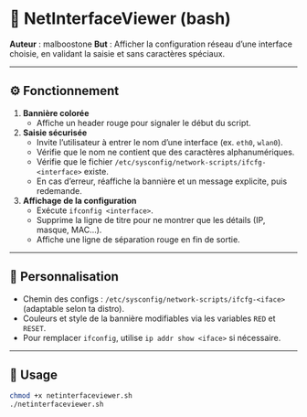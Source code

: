 # 🚦 NetInterfaceViewer (bash)

**Auteur** : malboostone
**But** : Afficher la configuration réseau d’une interface choisie, en validant la saisie et sans caractères spéciaux.  

---

## ⚙️ Fonctionnement

1. **Bannière colorée**  
   - Affiche un header rouge pour signaler le début du script.  
2. **Saisie sécurisée**  
   - Invite l’utilisateur à entrer le nom d’une interface (ex. `eth0`, `wlan0`).  
   - Vérifie que le nom ne contient que des caractères alphanumériques.  
   - Vérifie que le fichier `/etc/sysconfig/network-scripts/ifcfg-<interface>` existe.  
   - En cas d’erreur, réaffiche la bannière et un message explicite, puis redemande.  
3. **Affichage de la configuration**  
   - Exécute `ifconfig <interface>`.  
   - Supprime la ligne de titre pour ne montrer que les détails (IP, masque, MAC…).  
   - Affiche une ligne de séparation rouge en fin de sortie.  

---

## 🔧 Personnalisation

- Chemin des configs : `/etc/sysconfig/network-scripts/ifcfg-<iface>` (adaptable selon ta distro).  
- Couleurs et style de la bannière modifiables via les variables `RED` et `RESET`.  
- Pour remplacer `ifconfig`, utilise `ip addr show <iface>` si nécessaire.  

---

## 🚀 Usage

```bash
chmod +x netinterfaceviewer.sh
./netinterfaceviewer.sh
